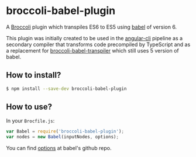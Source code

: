 # broccoli-babel-plugin

A [Broccoli](https://github.com/broccolijs/broccoli) plugin which 
transpiles ES6 to ES5 using [babel](https://github.com/babel/babel) 
of version 6.

This plugin was initially created to be used in the 
[angular-cli](https://github.com/angular/angular-cli) pipeline as a 
secondary compiler that transforms code precompiled by TypeScript and as
a replacement for [broccoli-babel-transpiler](https://github.com/babel/broccoli-babel-transpiler)
which still uses 5 version of babel. 

## How to install?

```bash
$ npm install --save-dev broccoli-babel-plugin 
```

## How to use?

In your `Brocfile.js`:

```javascript
var Babel = require('broccoli-babel-plugin');
var nodes = new Babel(inputNodes, options);
```

You can find [options](http://babeljs.io/docs/usage/options/) at babel's github repo.
